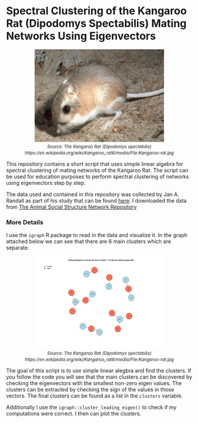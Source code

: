 # Spectral Clustering of the Kangaroo Rat (Dipodomys Spectabilis) Mating Networks Using Eigenvectors

<p align="center">
  <img src="Kangaroo-rat.jpg" width="350" height="250"/>
   <br>
  <em><small>Source: The Kangaroo Rat (Dipodomys spectabilis) https://en.wikipedia.org/wiki/Kangaroo_rat#/media/File:Kangaroo-rat.jpg</small></em>
</p>


This repository contains a short script that uses simple linear algebra for spectral clustering of mating networks of the Kangaroo Rat. The script can be used for education purposes to perform spectral clustering of networks using eigenvectors step by step. 

The data used and contained in this repository was collected by Jan A. Randall as part of his study that can be found [here](https://link.springer.com/article/10.1007/BF00172173). I downloaded the data from [The Animal Social Structure Network Repository](https://github.com/bansallab/asnr)

### More Details

I use the `igraph` R package to read in the data and visualize it. In the graph attached below we can see that there are 6 main clusters which are separate. 
<p align="center">
  <img src="networks.pdf" width="350" height="250", type= "application.pdf"/>
   <br>
  <em><small>Source: The Kangaroo Rat (Dipodomys spectabilis) https://en.wikipedia.org/wiki/Kangaroo_rat#/media/File:Kangaroo-rat.jpg</small></em>
</p>

  
The goal of this script is to use simple linear alegbra and find the clusters. If you follow the code you will see that the main clusters can be discovered by checking the eigenvectors with the smallest non-zero eigen values. The clusters can be extracted by checking the sign of the values in those vectors. The final clusters can be found as a list in the `clusters` variable. 

Additionally I use the `igraph::cluster_leading_eigen()` to check if my computations were correct. I then can plot the clusters.



